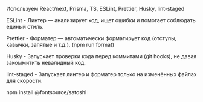 Используем React/next, Prisma, TS, ESLint, Prettier, Husky, lint-staged

ESLint - Линтер — анализирует код, ищет ошибки и помогает соблюдать единый стиль.

Prettier - Форматер — автоматически форматирует код (отступы, кавычки, запятые и т.д.). (npm run format)

Husky - Запускает проверки кода перед коммитами (git hooks), не давая закоммитить невалидный код.

lint-staged - Запускает линтер и форматер только на изменённых файлах для скорости.

npm install @fontsource/satoshi
